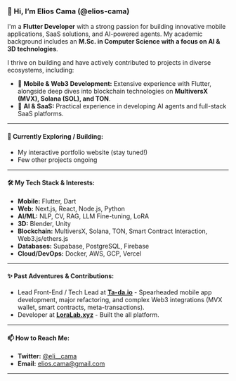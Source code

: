 ### 👋 Hi, I’m Elios Cama (@elios-cama)

I'm a **Flutter Developer** with a strong passion for building innovative mobile applications, SaaS solutions, and AI-powered agents. My academic background includes an **M.Sc. in Computer Science with a focus on AI & 3D technologies**.

I thrive on building and have actively contributed to projects in diverse ecosystems, including:
*   📱 **Mobile & Web3 Development:** Extensive experience with Flutter, alongside deep dives into blockchain technologies on **MultiversX (MVX), Solana (SOL), and TON**.
*   🤖 **AI & SaaS:** Practical experience in developing AI agents and full-stack SaaS platforms.

---

#### 🚀 Currently Exploring / Building:
*   My interactive portfolio website (stay tuned!)
*   Few other projects ongoing

---

#### 🛠️ My Tech Stack & Interests:
*   **Mobile:** Flutter, Dart
*   **Web:** Next.js, React, Node.js, Python
*   **AI/ML:** NLP, CV, RAG, LLM Fine-tuning, LoRA
*   **3D:** Blender, Unity
*   **Blockchain:** MultiversX, Solana, TON, Smart Contract Interaction, Web3.js/ethers.js
*   **Databases:** Supabase, PostgreSQL, Firebase
*   **Cloud/DevOps:** Docker, AWS, GCP, Vercel

---

#### ✨ Past Adventures & Contributions:
*   Lead Front-End / Tech Lead at [**Ta-da.io**](https://ta-da.io) - Spearheaded mobile app development, major refactoring, and complex Web3 integrations (MVX wallet, smart contracts, meta-transactions).
*   Developer at [**LoraLab.xyz**](https://loralab.xyz) - Built the all platform. 

---

#### 📫 How to Reach Me:
*   **Twitter:** [@eli__cama](https://twitter.com/eli__cama)
*   **Email:** elios.cama@gmail.com
---
